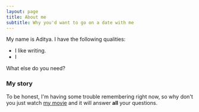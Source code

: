 ```yaml
---
layout: page
title: About me
subtitle: Why you'd want to go on a date with me
---
```


My name is Aditya. I have the following qualities:

- I like writing.
- I 

What else do you need?

### My story

To be honest, I'm having some trouble remembering right now, so why don't you just watch [my movie](https://en.wikipedia.org/wiki/The_Princess_Bride_%28film%29) and it will answer **all** your questions.
